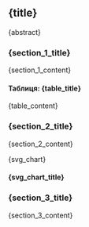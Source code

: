 <div class="title-container">
    <h2 class="title">{title}</h2>
    <p class="abstract">{abstract}</p>
</div>
<div class="section-container">
    <h3 class="section-title">{section_1_title}</h3>
    <p class="section-content">{section_1_content}</p>
</div>
<div class="table-container">
    <h4 class="table-title">Таблиця: {table_title}</h4>
    <p class="section-content">{table_content}</p>
</div>
<div class="section-container">
    <h3 class="section-title">{section_2_title}</h3>
    <p class="section-content">{section_2_content}</p>
</div>
<div class="chart-container">
    <span class="svg-chart">{svg_chart}</span>
    <h4 class="svg-chart-title">{svg_chart_title}</h4>
</div>
<div class="section-container">
    <h3 class="section-title">{section_3_title}</h3>
    <p class="section-content">{section_3_content}</p>
</div>